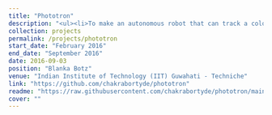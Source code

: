 ```yaml
---
title: "Phototron"
description: "<ul><li>To make an autonomous robot that can track a colored ball while it is falling through an incline and successfully catch it.</li><li>Extensive use of OpenCV for Python with special attention paid to color space understanding, contour detection, and centroid analysis.</li></ul>"
collection: projects
permalink: /projects/phototron
start_date: "February 2016"
end_date: "September 2016"
date: 2016-09-03
position: "Blanka Botz"
venue: "Indian Institute of Technology (IIT) Guwahati - Techniche"
link: "https://github.com/chakrabortyde/phototron"
readme: "https://raw.githubusercontent.com/chakrabortyde/phototron/main/README.md"
cover: ""
---
```

